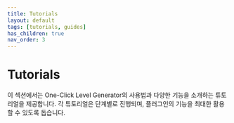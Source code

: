```yaml
---
title: Tutorials
layout: default
tags: [tutorials, guides]
has_children: true
nav_order: 3
---
```


# Tutorials
이 섹션에서는 One-Click Level Generator의 사용법과 다양한 기능을 소개하는 튜토리얼을 제공합니다. 각 튜토리얼은 단계별로 진행되며, 플러그인의 기능을 최대한 활용할 수 있도록 돕습니다.
